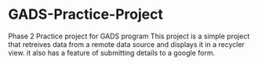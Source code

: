 # GADS-Practice-Project
Phase 2 Practice project for GADS program 
This project is a simple project that retreives data from a remote data source
and displays it in a recycler view.
it also has a feature of submitting details to a google form.
